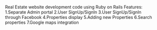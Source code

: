 Real Estate website development code using Ruby on Rails
Features:
  1.Separate Admin portal
  2.User SignUp/SignIn
  3.User SignUp/SignIn through Facebook
  4.Properties display
  5.Adding new Properties
  6.Search properties
  7.Google maps integration
  
 

